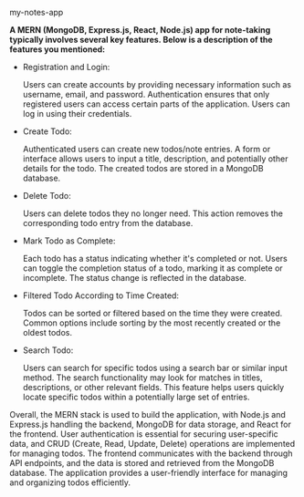 my-notes-app

<b> A MERN (MongoDB, Express.js, React, Node.js) app for note-taking typically involves several key features. Below is a description of the features you mentioned:</b>
<ul>
  <li>
    Registration and Login:

Users can create accounts by providing necessary information such as username, email, and password.
Authentication ensures that only registered users can access certain parts of the application.
Users can log in using their credentials.
<img src=""/>
<img src=""/>
  </li>


  <li>
    Create Todo:

Authenticated users can create new todos/note entries.
A form or interface allows users to input a title, description, and potentially other details for the todo.
The created todos are stored in a MongoDB database.
<img src=""/>
  </li>


  <li>
    Delete Todo:

Users can delete todos they no longer need.
This action removes the corresponding todo entry from the database.
<img src=""/>
  </li>


  <li>
    Mark Todo as Complete:

Each todo has a status indicating whether it's completed or not.
Users can toggle the completion status of a todo, marking it as complete or incomplete.
The status change is reflected in the database.
<img src=""/>

  </li>

  <li>
    Filtered Todo According to Time Created:

Todos can be sorted or filtered based on the time they were created.
Common options include sorting by the most recently created or the oldest todos.
<img src=""/>
  </li>


  <li>
    Search Todo:

Users can search for specific todos using a search bar or similar input method.
The search functionality may look for matches in titles, descriptions, or other relevant fields.
This feature helps users quickly locate specific todos within a potentially large set of entries.
<img src=""/>
  </li>


</ul>
Overall, the MERN stack is used to build the application, with Node.js and Express.js handling the backend, MongoDB for data storage, and React for the frontend. User authentication is essential for securing user-specific data, and CRUD (Create, Read, Update, Delete) operations are implemented for managing todos. The frontend communicates with the backend through API endpoints, and the data is stored and retrieved from the MongoDB database. The application provides a user-friendly interface for managing and organizing todos efficiently.


